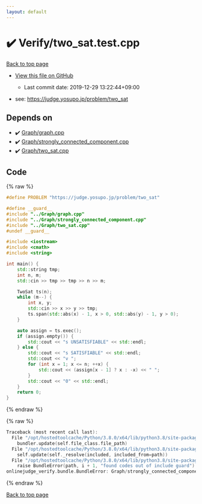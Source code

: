 ```yaml
---
layout: default
---
```


<!-- mathjax config similar to math.stackexchange -->
<script type="text/javascript" async
  src="https://cdnjs.cloudflare.com/ajax/libs/mathjax/2.7.5/MathJax.js?config=TeX-MML-AM_CHTML">
</script>
<script type="text/x-mathjax-config">
  MathJax.Hub.Config({
    TeX: { equationNumbers: { autoNumber: "AMS" }},
    tex2jax: {
      inlineMath: [ ['$','$'] ],
      processEscapes: true
    },
    "HTML-CSS": { matchFontHeight: false },
    displayAlign: "left",
    displayIndent: "2em"
  });
</script>

<script type="text/javascript" src="https://cdnjs.cloudflare.com/ajax/libs/jquery/3.4.1/jquery.min.js"></script>
<script src="https://cdn.jsdelivr.net/npm/jquery-balloon-js@1.1.2/jquery.balloon.min.js" integrity="sha256-ZEYs9VrgAeNuPvs15E39OsyOJaIkXEEt10fzxJ20+2I=" crossorigin="anonymous"></script>
<script type="text/javascript" src="../../assets/js/copy-button.js"></script>
<link rel="stylesheet" href="../../assets/css/copy-button.css" />


# :heavy_check_mark: Verify/two_sat.test.cpp

<a href="../../index.html">Back to top page</a>

* <a href="{{ site.github.repository_url }}/blob/master/Verify/two_sat.test.cpp">View this file on GitHub</a>
    - Last commit date: 2019-12-29 13:22:44+09:00


* see: <a href="https://judge.yosupo.jp/problem/two_sat">https://judge.yosupo.jp/problem/two_sat</a>


## Depends on

* :heavy_check_mark: <a href="../../library/Graph/graph.cpp.html">Graph/graph.cpp</a>
* :heavy_check_mark: <a href="../../library/Graph/strongly_connected_component.cpp.html">Graph/strongly_connected_component.cpp</a>
* :heavy_check_mark: <a href="../../library/Graph/two_sat.cpp.html">Graph/two_sat.cpp</a>


## Code

<a id="unbundled"></a>
{% raw %}
```cpp
#define PROBLEM "https://judge.yosupo.jp/problem/two_sat"

#define __guard__
#include "../Graph/graph.cpp"
#include "../Graph/strongly_connected_component.cpp"
#include "../Graph/two_sat.cpp"
#undef __guard__

#include <iostream>
#include <cmath>
#include <string>

int main() {
    std::string tmp;
    int n, m;
    std::cin >> tmp >> tmp >> n >> m;

    TwoSat ts(n);
    while (m--) {
        int x, y;
        std::cin >> x >> y >> tmp;
        ts.span(std::abs(x) - 1, x > 0, std::abs(y) - 1, y > 0);
    }

    auto assign = ts.exec();
    if (assign.empty()) {
        std::cout << "s UNSATISFIABLE" << std::endl;
    } else {
        std::cout << "s SATISFIABLE" << std::endl;
        std::cout << "v ";
        for (int x = 1; x <= n; ++x) {
            std::cout << (assign[x - 1] ? x : -x) << " ";
        }
        std::cout << "0" << std::endl;
    }
    return 0;
}

```
{% endraw %}

<a id="bundled"></a>
{% raw %}
```cpp
Traceback (most recent call last):
  File "/opt/hostedtoolcache/Python/3.8.0/x64/lib/python3.8/site-packages/onlinejudge_verify/docs.py", line 340, in write_contents
    bundler.update(self.file_class.file_path)
  File "/opt/hostedtoolcache/Python/3.8.0/x64/lib/python3.8/site-packages/onlinejudge_verify/bundle.py", line 154, in update
    self.update(self._resolve(included, included_from=path))
  File "/opt/hostedtoolcache/Python/3.8.0/x64/lib/python3.8/site-packages/onlinejudge_verify/bundle.py", line 123, in update
    raise BundleError(path, i + 1, "found codes out of include guard")
onlinejudge_verify.bundle.BundleError: Graph/strongly_connected_component.cpp: line 6: found codes out of include guard

```
{% endraw %}

<a href="../../index.html">Back to top page</a>

